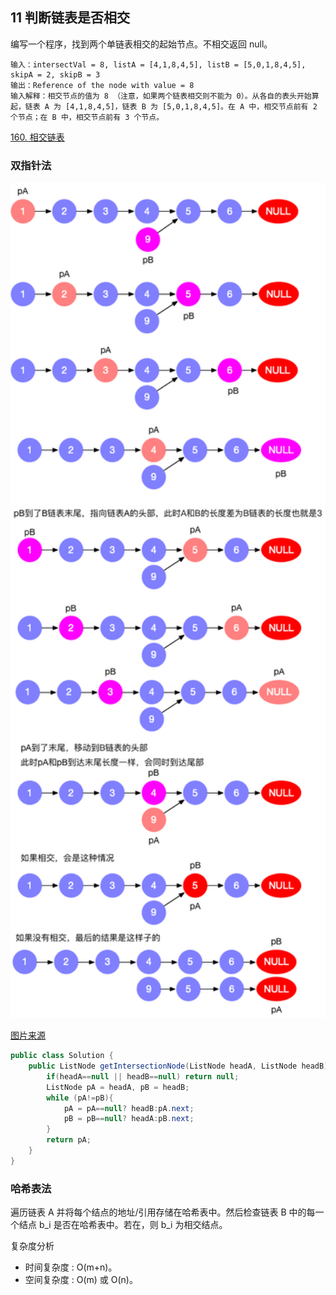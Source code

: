 ## 11 判断链表是否相交

编写一个程序，找到两个单链表相交的起始节点。不相交返回 null。

```
输入：intersectVal = 8, listA = [4,1,8,4,5], listB = [5,0,1,8,4,5], skipA = 2, skipB = 3
输出：Reference of the node with value = 8
输入解释：相交节点的值为 8 （注意，如果两个链表相交则不能为 0）。从各自的表头开始算起，链表 A 为 [4,1,8,4,5]，链表 B 为 [5,0,1,8,4,5]。在 A 中，相交节点前有 2 个节点；在 B 中，相交节点前有 3 个节点。
```

[160. 相交链表](https://leetcode-cn.com/problems/intersection-of-two-linked-lists/)

### 双指针法

<img src="./imglinklist/02-160.png" width=700>

[图片来源](https://leetcode-cn.com/problems/intersection-of-two-linked-lists/solution/tu-jie-xiang-jiao-lian-biao-by-user7208t/)

```java
public class Solution {
    public ListNode getIntersectionNode(ListNode headA, ListNode headB) {
        if(headA==null || headB==null) return null;
        ListNode pA = headA, pB = headB;
        while (pA!=pB){
            pA = pA==null? headB:pA.next;
            pB = pB==null? headA:pB.next;
        }
        return pA;
    }
}
```

### 哈希表法

遍历链表 A 并将每个结点的地址/引用存储在哈希表中。然后检查链表 B 中的每一个结点 b\_i 是否在哈希表中。若在，则 b\_i 为相交结点。

复杂度分析

* 时间复杂度 : O(m+n)。
* 空间复杂度 : O(m) 或 O(n)。

